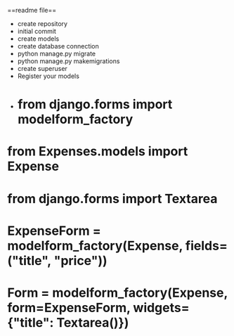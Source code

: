  ==readme file==
 - create repository
 - initial commit
 - create models
 - create database connection
 - python manage.py migrate
 - python manage.py makemigrations
 - create superuser 
 - Register your models
 - # from django.forms import modelform_factory
# 
# from Expenses.models import Expense
# from django.forms import Textarea
# ExpenseForm = modelform_factory(Expense, fields=("title", "price"))
# Form = modelform_factory(Expense, form=ExpenseForm, widgets={"title": Textarea()})